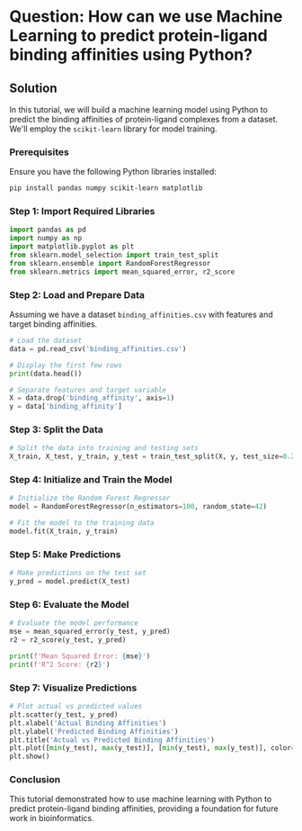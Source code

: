 # Question: How can we use Machine Learning to predict protein-ligand binding affinities using Python?

## Solution

In this tutorial, we will build a machine learning model using Python to predict the binding affinities of protein-ligand complexes from a dataset. We'll employ the `scikit-learn` library for model training.

### Prerequisites
Ensure you have the following Python libraries installed:
```bash
pip install pandas numpy scikit-learn matplotlib
```

### Step 1: Import Required Libraries

```python
import pandas as pd
import numpy as np
import matplotlib.pyplot as plt
from sklearn.model_selection import train_test_split
from sklearn.ensemble import RandomForestRegressor
from sklearn.metrics import mean_squared_error, r2_score
```

### Step 2: Load and Prepare Data

Assuming we have a dataset `binding_affinities.csv` with features and target binding affinities.

```python
# Load the dataset
data = pd.read_csv('binding_affinities.csv')

# Display the first few rows
print(data.head())

# Separate features and target variable
X = data.drop('binding_affinity', axis=1)
y = data['binding_affinity']
```

### Step 3: Split the Data

```python
# Split the data into training and testing sets
X_train, X_test, y_train, y_test = train_test_split(X, y, test_size=0.2, random_state=42)
```

### Step 4: Initialize and Train the Model

```python
# Initialize the Random Forest Regressor
model = RandomForestRegressor(n_estimators=100, random_state=42)

# Fit the model to the training data
model.fit(X_train, y_train)
```

### Step 5: Make Predictions

```python
# Make predictions on the test set
y_pred = model.predict(X_test)
```

### Step 6: Evaluate the Model

```python
# Evaluate the model performance
mse = mean_squared_error(y_test, y_pred)
r2 = r2_score(y_test, y_pred)

print(f'Mean Squared Error: {mse}')
print(f'R^2 Score: {r2}')
```

### Step 7: Visualize Predictions

```python
# Plot actual vs predicted values
plt.scatter(y_test, y_pred)
plt.xlabel('Actual Binding Affinities')
plt.ylabel('Predicted Binding Affinities')
plt.title('Actual vs Predicted Binding Affinities')
plt.plot([min(y_test), max(y_test)], [min(y_test), max(y_test)], color='red', linewidth=2)
plt.show()
```

### Conclusion

This tutorial demonstrated how to use machine learning with Python to predict protein-ligand binding affinities, providing a foundation for future work in bioinformatics.